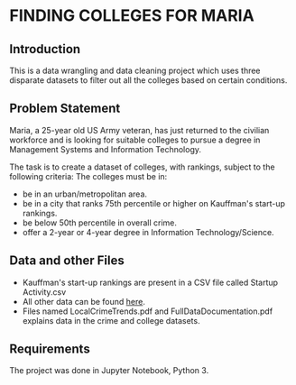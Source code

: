 # FINDING COLLEGES FOR MARIA

## Introduction

This is a data wrangling and data cleaning project which uses three disparate datasets to filter out all the colleges based on certain conditions.

## Problem Statement

Maria, a 25-year old US Army veteran, has just returned to the civilian workforce and is looking for suitable colleges to pursue a degree in Management Systems and Information Technology.

The task is to create a dataset of colleges, with rankings, subject to the following criteria:
The colleges must be in:
- be in an urban/metropolitan area.
- be in a city that ranks 75th percentile or higher on Kauffman's start-up rankings.
- be below 50th percentile in overall crime.
- offer a 2-year or 4-year degree in Information Technology/Science.

## Data and other Files

- Kauffman's start-up rankings are present in a CSV file called Startup Activity.csv
- All other data can be found [here](https://data.world/exercises/data-wrangling-exercise-1).
- Files named LocalCrimeTrends.pdf and FullDataDocumentation.pdf explains data in the crime and college datasets.

## Requirements

The project was done in Jupyter Notebook, Python 3.

